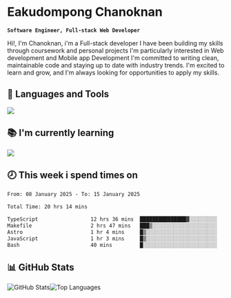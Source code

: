 # Eakudompong Chanoknan

**`Software Engineer, Full-stack Web Developer`**

<p>Hi!, I'm Chanoknan, i'm a Full-stack developer I have been building my skills
through coursework and personal projects I'm particularly interested in Web development
and Mobile app Development I'm committed to writing clean, maintainable
code and staying up to date with industry trends. I'm excited to learn
and grow, and I'm always looking for opportunities to apply my skills.</p>

## 🔧 Languages and Tools

  <a href="https://skillicons.dev">
    <img src="https://skillicons.dev/icons?i=typescript,javascript,html,css,php,java,python,laravel,nodejs,mongodb,react,nextjs,tailwind,mysql,planetscale,postgres,firebase&perline=9" />
  </a>
  
## 📚 I'm currently learning
  <a href="https://skillicons.dev">
    <img src="https://skillicons.dev/icons?i=go,rust,kotlin,androidstudio,graphql,docker,kubernetes,gcp,aws" />
  </a>

## 🕗 This week i spend times on

<!--START_SECTION:waka-->

```txt
From: 08 January 2025 - To: 15 January 2025

Total Time: 20 hrs 14 mins

TypeScript                 12 hrs 36 mins  ███████████████▓░░░░░░░░░   62.29 %
Makefile                   2 hrs 47 mins   ███▒░░░░░░░░░░░░░░░░░░░░░   13.79 %
Astro                      1 hr 4 mins     █▒░░░░░░░░░░░░░░░░░░░░░░░   05.32 %
JavaScript                 1 hr 3 mins     █▒░░░░░░░░░░░░░░░░░░░░░░░   05.21 %
Bash                       40 mins         █░░░░░░░░░░░░░░░░░░░░░░░░   03.34 %
```

<!--END_SECTION:waka-->

## 📊 GitHub Stats

<p style="display: flex">
  <img alt="GitHub Stats" src="https://github-readme-stats.vercel.app/api?username=EC-9624&show_icons=true&theme=gruvbox&count_private=true"/>
  <img alt="Top Languages" src="https://github-readme-stats.vercel.app/api/top-langs/?username=EC-9624&layout=compact&theme=gruvbox" />  
</p>
